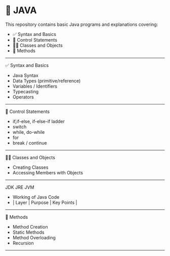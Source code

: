 # 🧠 JAVA

This repository contains basic Java programs and explanations covering:

- ✅ Syntax and Basics  
- 🔁 Control Statements  
- 🧍‍♂️ Classes and Objects  
- 🔧 Methods  

---

✅ Syntax and Basics

- Java Syntax  
- Data Types (primitive/reference)  
- Variables / Identifiers  
- Typecasting  
- Operators  

---

🔁 Control Statements

- if,if-else, if-else-if ladder  
- switch  
- while, do-while  
- for  
- break / continue  

---

🧍‍♂️ Classes and Objects

- Creating Classes  
- Accessing Members with Objects  

---
JDK JRE JVM 

- Working of Java Code
- | Layer | Purpose | Key Points |

---

🔧 Methods

- Method Creation  
- Static Methods  
- Method Overloading  
- Recursion  

---
